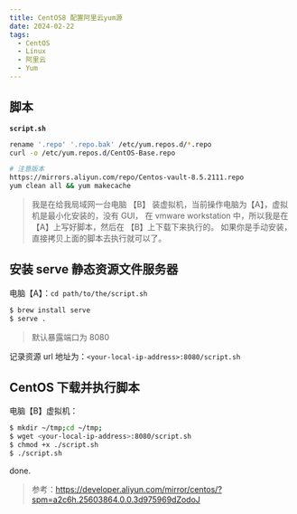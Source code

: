 ```yaml
---
title: CentOS8 配置阿里云yum源
date: 2024-02-22
tags:
  - CentOS
  - Linux
  - 阿里云
  - Yum
---
```


## 脚本

**`script.sh`**

```bash
rename '.repo' '.repo.bak' /etc/yum.repos.d/*.repo
curl -o /etc/yum.repos.d/CentOS-Base.repo

# 注意版本
https://mirrors.aliyun.com/repo/Centos-vault-8.5.2111.repo
yum clean all && yum makecache
```

> 我是在给我局域网一台电脑 【B】 装虚拟机，当前操作电脑为【A】，虚拟机是最小化安装的，没有 GUI， 在 vmware workstation 中，所以我是在 【A】上写好脚本，然后在 【B】上下载下来执行的。 如果你是手动安装，直接拷贝上面的脚本去执行就可以了。

## 安装 serve 静态资源文件服务器

电脑【A】：`cd path/to/the/script.sh`

```bash
$ brew install serve
$ serve .
```

> 默认暴露端口为 8080

记录资源 url 地址为：`<your-local-ip-address>:8080/script.sh`

## CentOS 下载并执行脚本

电脑【B】虚拟机：

```bash
$ mkdir ~/tmp;cd ~/tmp;
$ wget <your-local-ip-address>:8080/script.sh
$ chmod +x ./script.sh
$ ./script.sh
```

done.

> 参考：https://developer.aliyun.com/mirror/centos/?spm=a2c6h.25603864.0.0.3d975969dZodoJ
